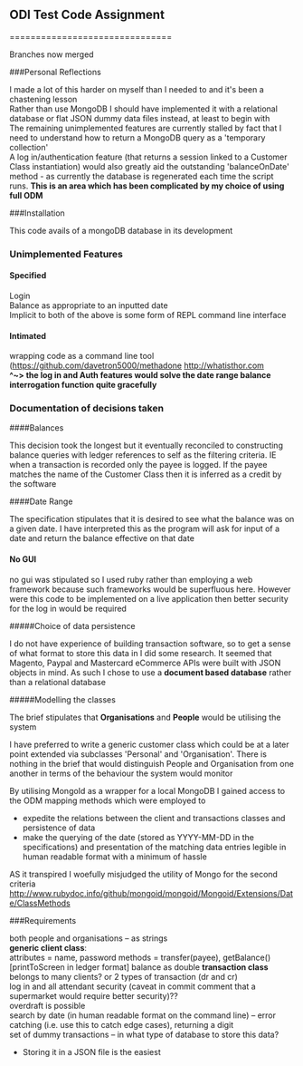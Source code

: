 ## ODI Test Code Assignment
===============================

Branches now merged

###Personal Reflections

I made a lot of this harder on myself than I needed to and it's been a chastening lesson  
Rather than use MongoDB I should have implemented it with a relational database or flat JSON dummy data files instead, at least to begin with  
The remaining unimplemented features are currently stalled by fact that I need to understand how to return a MongoDB query as a 'temporary collection'  
A log in/authentication feature (that returns a session linked to a Customer Class instantiation) would also greatly aid the outstanding 'balanceOnDate' method - as currently the database is regenerated each time the script runs. **This is an area which has been complicated by my choice of using full ODM**  

###Installation

This code avails of a mongoDB database in its development  


### Unimplemented Features

#### Specified
Login  
Balance as appropriate to an inputted date  
Implicit to both of the above is some form of REPL command line interface

#### Intimated
wrapping code as a command line tool (https://github.com/davetron5000/methadone  http://whatisthor.com  
**^~> the log in and Auth features would solve the date range balance interrogation function quite gracefully**

### Documentation of decisions taken

####Balances

This decision took the longest but it eventually reconciled to constructing balance queries with ledger references to self as the filtering criteria. IE when a transaction is recorded only the payee is logged. If the payee matches the name of the Customer Class then it is inferred as a credit by the software

####Date Range

The specification stipulates that it is desired to see what the balance was on a given date. I have interpreted this as the program will ask for input of a date and return the balance effective on that date

#### No GUI

no gui was stipulated so I used ruby rather than employing a web framework because such frameworks would be superfluous here. However were this code to be implemented on a live application then better security for the log in would be required

#####Choice of data persistence

I do not have experience of building transaction software, so to get a sense of what format to store this data in I did some research. It seemed that Magento, Paypal and Mastercard eCommerce APIs were built with JSON objects in mind. As such I chose to use a **document based database** rather than a relational database

#####Modelling the classes

The brief stipulates that **Organisations** and **People** would be utilising the system  

I have preferred to write a generic customer class which could be at a later point extended via subclasses 'Personal' and 'Organisation'. There is nothing in the brief that would distinguish People and Organisation from one another in terms of the behaviour the system would monitor  

By utilising MongoId as a wrapper for a local MongoDB I gained access to the ODM mapping methods which were employed to  
* expedite the relations between the client and transactions classes and persistence of data
* make the querying of the date (stored as YYYY-MM-DD in the specifications) and presentation of the matching data entries legible in human readable format with a minimum of hassle

AS it transpired I woefully misjudged the utility of Mongo for the second criteria http://www.rubydoc.info/github/mongoid/mongoid/Mongoid/Extensions/Date/ClassMethods  

###Requirements

both people and organisations – as strings  
**generic client class**:  
    attributes = name, password
    methods = transfer(payee), 
    getBalance() [printToScreen in ledger format] balance as double
**transaction class**  
    belongs to many clients?
    or 2 types of transaction (dr and cr)  
log in and all attendant security (caveat in commit comment that a supermarket would require better security)??  
overdraft is possible  
search by date (in human readable format on the command line) – error catching (i.e. use this to catch edge cases), returning a digit  
set of dummy transactions – in what type of database to store this data?  
- Storing it in a JSON file is the easiest  